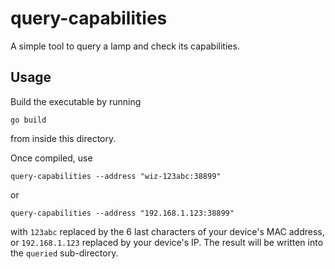 # query-capabilities

A simple tool to query a lamp and check its capabilities.

## Usage

Build the executable by running

``` shell
go build
```

from inside this directory.

Once compiled, use

``` shell
query-capabilities --address "wiz-123abc:38899"
```

or

``` shell
query-capabilities --address "192.168.1.123:38899"
```

with `123abc` replaced by the 6 last characters of your device's MAC address, or `192.168.1.123` replaced by your device's IP.
The result will be written into the `queried` sub-directory.
